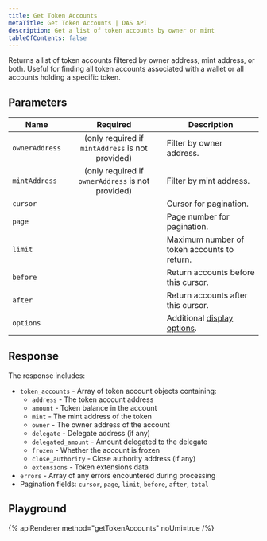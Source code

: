 ```yaml
---
title: Get Token Accounts
metaTitle: Get Token Accounts | DAS API
description: Get a list of token accounts by owner or mint
tableOfContents: false
---
```


Returns a list of token accounts filtered by owner address, mint address, or both. Useful for finding all token accounts associated with a wallet or all accounts holding a specific token.

## Parameters

| Name           | Required | Description                                          |
| -------------- | :------: | ---------------------------------------------------- |
| `ownerAddress` |    (only required if `mintAddress` is not provided)    | Filter by owner address.                             |
| `mintAddress`  |    (only required if `ownerAddress` is not provided)    | Filter by mint address.                              |
| `cursor`       |         | Cursor for pagination.                               |
| `page`         |         | Page number for pagination.                          |
| `limit`        |         | Maximum number of token accounts to return.          |
| `before`       |         | Return accounts before this cursor.                  |
| `after`        |         | Return accounts after this cursor.                   |
| `options`      |         | Additional [display options](/das-api/display-options).              |

## Response

The response includes:

- `token_accounts` - Array of token account objects containing:
  - `address` - The token account address
  - `amount` - Token balance in the account
  - `mint` - The mint address of the token
  - `owner` - The owner address of the account
  - `delegate` - Delegate address (if any)
  - `delegated_amount` - Amount delegated to the delegate
  - `frozen` - Whether the account is frozen
  - `close_authority` - Close authority address (if any)
  - `extensions` - Token extensions data
- `errors` - Array of any errors encountered during processing
- Pagination fields: `cursor`, `page`, `limit`, `before`, `after`, `total`

## Playground

{% apiRenderer method="getTokenAccounts" noUmi=true /%}